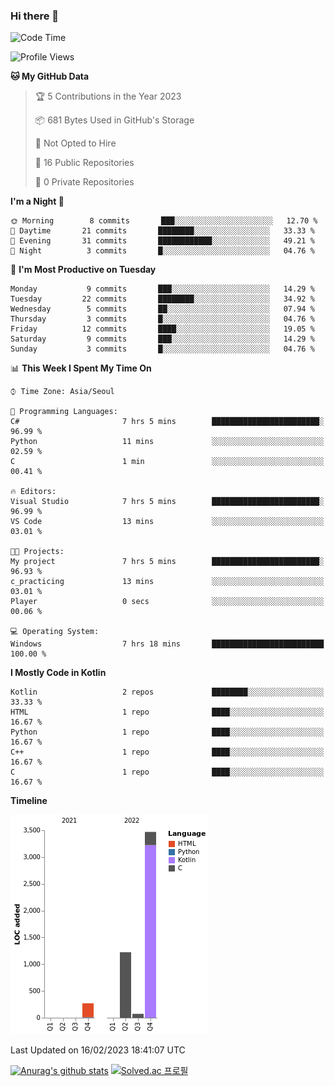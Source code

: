 ### Hi there 👋
<!--START_SECTION:waka-->
![Code Time](http://img.shields.io/badge/Code%20Time-13%20hrs%2035%20mins-blue)

![Profile Views](http://img.shields.io/badge/Profile%20Views-14-blue)

**🐱 My GitHub Data** 

> 🏆 5 Contributions in the Year 2023
 > 
> 📦 681 Bytes Used in GitHub's Storage 
 > 
> 🚫 Not Opted to Hire
 > 
> 📜 16 Public Repositories 
 > 
> 🔑 0 Private Repositories  
 > 
**I'm a Night 🦉** 

```text
🌞 Morning        8 commits       ███░░░░░░░░░░░░░░░░░░░░░░   12.70 % 
🌆 Daytime       21 commits       ████████░░░░░░░░░░░░░░░░░   33.33 % 
🌃 Evening       31 commits       ████████████░░░░░░░░░░░░░   49.21 % 
🌙 Night          3 commits       █░░░░░░░░░░░░░░░░░░░░░░░░   04.76 % 

```
📅 **I'm Most Productive on Tuesday** 

```text
Monday           9 commits       ███░░░░░░░░░░░░░░░░░░░░░░   14.29 % 
Tuesday         22 commits       ████████░░░░░░░░░░░░░░░░░   34.92 % 
Wednesday        5 commits       ██░░░░░░░░░░░░░░░░░░░░░░░   07.94 % 
Thursday         3 commits       █░░░░░░░░░░░░░░░░░░░░░░░░   04.76 % 
Friday          12 commits       ████░░░░░░░░░░░░░░░░░░░░░   19.05 % 
Saturday         9 commits       ███░░░░░░░░░░░░░░░░░░░░░░   14.29 % 
Sunday           3 commits       █░░░░░░░░░░░░░░░░░░░░░░░░   04.76 % 

```


📊 **This Week I Spent My Time On** 

```text
⌚︎ Time Zone: Asia/Seoul

💬 Programming Languages: 
C#                       7 hrs 5 mins        ████████████████████████░   96.99 % 
Python                   11 mins             ░░░░░░░░░░░░░░░░░░░░░░░░░   02.59 % 
C                        1 min               ░░░░░░░░░░░░░░░░░░░░░░░░░   00.41 % 

🔥 Editors: 
Visual Studio            7 hrs 5 mins        ████████████████████████░   96.99 % 
VS Code                  13 mins             ░░░░░░░░░░░░░░░░░░░░░░░░░   03.01 % 

🐱‍💻 Projects: 
My project               7 hrs 5 mins        ████████████████████████░   96.93 % 
c_practicing             13 mins             ░░░░░░░░░░░░░░░░░░░░░░░░░   03.01 % 
Player                   0 secs              ░░░░░░░░░░░░░░░░░░░░░░░░░   00.06 % 

💻 Operating System: 
Windows                  7 hrs 18 mins       █████████████████████████   100.00 % 

```

**I Mostly Code in Kotlin** 

```text
Kotlin                   2 repos             ████████░░░░░░░░░░░░░░░░░   33.33 % 
HTML                     1 repo              ████░░░░░░░░░░░░░░░░░░░░░   16.67 % 
Python                   1 repo              ████░░░░░░░░░░░░░░░░░░░░░   16.67 % 
C++                      1 repo              ████░░░░░░░░░░░░░░░░░░░░░   16.67 % 
C                        1 repo              ████░░░░░░░░░░░░░░░░░░░░░   16.67 % 

```


**Timeline**

![Chart not found](https://raw.githubusercontent.com/heosumin518/heosumin518/main/charts/bar_graph.png) 


 Last Updated on 16/02/2023 18:41:07 UTC
<!--END_SECTION:waka-->
[![Anurag's github stats](https://github-readme-stats.vercel.app/api?username=heosumin518)](https://github.com/anuraghazra/github-readme-stats)
[![Solved.ac
프로필](http://mazassumnida.wtf/api/v2/generate_badge?boj=heosumin)](https://solved.ac/heosumin)
